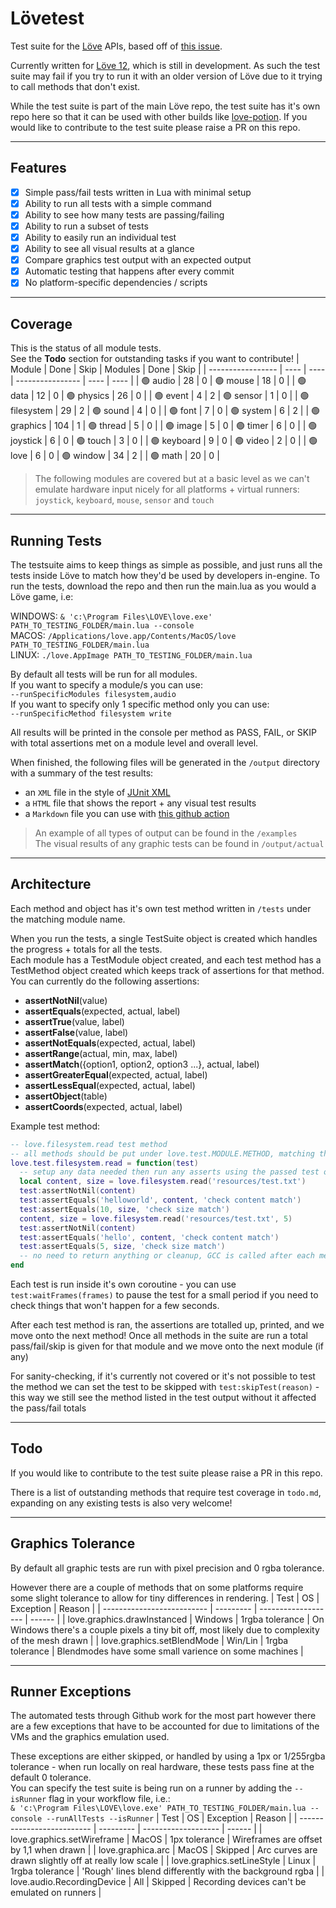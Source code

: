 # Lövetest
Test suite for the [Löve](https://github.com/love2d/love) APIs, based off of [this issue](https://github.com/love2d/love/issues/1745).

Currently written for [Löve 12](https://github.com/love2d/love/tree/12.0-development), which is still in development. As such the test suite may fail if you try to run it with an older version of Löve due to it trying to call methods that don't exist.

While the test suite is part of the main Löve repo, the test suite has it's own repo here so that it can be used with other builds like [love-potion](https://github.com/lovebrew/lovepotion). If you would like to contribute to the test suite please raise a PR on this repo.

---

## Features
- [x] Simple pass/fail tests written in Lua with minimal setup 
- [x] Ability to run all tests with a simple command
- [x] Ability to see how many tests are passing/failing
- [x] Ability to run a subset of tests
- [x] Ability to easily run an individual test
- [x] Ability to see all visual results at a glance
- [x] Compare graphics test output with an expected output
- [x] Automatic testing that happens after every commit
- [x] No platform-specific dependencies / scripts

---

## Coverage
This is the status of all module tests.  
See the **Todo** section for outstanding tasks if you want to contribute!
| Module            | Done | Skip | Modules          | Done | Skip |
| ----------------- | ---- | ---- | ---------------- | ---- | ---- |
| 🟢 audio          |   28 |   0  | 🟢 mouse          |   18 |   0  |
| 🟢 data           |   12 |   0  | 🟢 physics        |   26 |   0  |
| 🟢 event          |    4 |   2  | 🟢 sensor         |    1 |   0  |
| 🟢 filesystem     |   29 |   2  | 🟢 sound          |    4 |   0  |
| 🟢 font           |    7 |   0  | 🟢 system         |    6 |   2  |
| 🟢 graphics       |  104 |   1  | 🟢 thread         |    5 |   0  |
| 🟢 image          |    5 |   0  | 🟢 timer          |    6 |   0  |
| 🟢 joystick       |    6 |   0  | 🟢 touch          |    3 |   0  |
| 🟢 keyboard       |    9 |   0  | 🟢 video          |    2 |   0  |
| 🟢 love           |    6 |   0  | 🟢 window         |   34 |   2  |
| 🟢 math           |   20 |   0  | 

> The following modules are covered but at a basic level as we can't emulate hardware input nicely for all platforms + virtual runners:  
> `joystick`, `keyboard`, `mouse`, `sensor` and `touch`

---

## Running Tests
The testsuite aims to keep things as simple as possible, and just runs all the tests inside Löve to match how they'd be used by developers in-engine.
To run the tests, download the repo and then run the main.lua as you would a Löve game, i.e:

WINDOWS: `& 'c:\Program Files\LOVE\love.exe' PATH_TO_TESTING_FOLDER/main.lua --console`  
MACOS: `/Applications/love.app/Contents/MacOS/love PATH_TO_TESTING_FOLDER/main.lua`  
LINUX: `./love.AppImage PATH_TO_TESTING_FOLDER/main.lua`

By default all tests will be run for all modules.  
If you want to specify a module/s you can use:  
`--runSpecificModules filesystem,audio`  
If you want to specify only 1 specific method only you can use:  
`--runSpecificMethod filesystem write`

All results will be printed in the console per method as PASS, FAIL, or SKIP with total assertions met on a module level and overall level.  

When finished, the following files will be generated in the `/output` directory with a summary of the test results:
- an `XML` file in the style of [JUnit XML](https://www.ibm.com/docs/en/developer-for-zos/14.1?topic=formats-junit-xml-format)
- a `HTML` file that shows the report + any visual test results
- a `Markdown` file you can use with [this github action](https://github.com/ellraiser/love-test-report)
> An example of all types of output can be found in the `/examples`  
> The visual results of any graphic tests can be found in `/output/actual`

---

## Architecture
Each method and object has it's own test method written in `/tests` under the matching module name.

When you run the tests, a single TestSuite object is created which handles the progress + totals for all the tests.  
Each module has a TestModule object created, and each test method has a TestMethod object created which keeps track of assertions for that method. You can currently do the following assertions:
- **assertNotNil**(value)
- **assertEquals**(expected, actual, label)
- **assertTrue**(value, label)
- **assertFalse**(value, label)
- **assertNotEquals**(expected, actual, label)
- **assertRange**(actual, min, max, label)
- **assertMatch**({option1, option2, option3 ...}, actual, label) 
- **assertGreaterEqual**(expected, actual, label)
- **assertLessEqual**(expected, actual, label)
- **assertObject**(table)
- **assertCoords**(expected, actual, label)

Example test method:
```lua
-- love.filesystem.read test method
-- all methods should be put under love.test.MODULE.METHOD, matching the API
love.test.filesystem.read = function(test)
  -- setup any data needed then run any asserts using the passed test object
  local content, size = love.filesystem.read('resources/test.txt')
  test:assertNotNil(content)
  test:assertEquals('helloworld', content, 'check content match')
  test:assertEquals(10, size, 'check size match')
  content, size = love.filesystem.read('resources/test.txt', 5)
  test:assertNotNil(content)
  test:assertEquals('hello', content, 'check content match')
  test:assertEquals(5, size, 'check size match')
  -- no need to return anything or cleanup, GCC is called after each method
end
```

Each test is run inside it's own coroutine - you can use `test:waitFrames(frames)` to pause the test for a small period if you need to check things that won't happen for a few seconds.

After each test method is ran, the assertions are totalled up, printed, and we move onto the next method! Once all methods in the suite are run a total pass/fail/skip is given for that module and we move onto the next module (if any)

For sanity-checking, if it's currently not covered or it's not possible to test the method we can set the test to be skipped with `test:skipTest(reason)` - this way we still see the method listed in the test output without it affected the pass/fail totals

---

## Todo
If you would like to contribute to the test suite please raise a PR in this repo.

There is a list of outstanding methods that require test coverage in `todo.md`, expanding on any existing tests is also very welcome!

---

## Graphics Tolerance
By default all graphic tests are run with pixel precision and 0 rgba tolerance.  

However there are a couple of methods that on some platforms require some slight tolerance to allow for tiny differences in rendering.
| Test                        |    OS     |      Exception      | Reason |
| --------------------------  | --------- | ------------------- | ------ |
| love.graphics.drawInstanced |  Windows  |   1rgba tolerance   | On Windows there's a couple pixels a tiny bit off, most likely due to complexity of the mesh drawn |
| love.graphics.setBlendMode  |  Win/Lin  |   1rgba tolerance   | Blendmodes have some small varience on some machines |

---

## Runner Exceptions
The automated tests through Github work for the most part however there are a few exceptions that have to be accounted for due to limitations of the VMs and the graphics emulation used.  

These exceptions are either skipped, or handled by using a 1px or 1/255rgba tolerance - when run locally on real hardware, these tests pass fine at the default 0 tolerance.  
You can specify the test suite is being run on a runner by adding the `--isRunner` flag in your workflow file, i.e.:  
`& 'c:\Program Files\LOVE\love.exe' PATH_TO_TESTING_FOLDER/main.lua --console --runAllTests --isRunner`
| Test                       |    OS     |      Exception      | Reason |
| -------------------------- | --------- | ------------------- | ------ |
| love.graphics.setWireframe |   MacOS   |    1px tolerance    | Wireframes are offset by 1,1 when drawn |
| love.graphica.arc          |   MacOS   |       Skipped       | Arc curves are drawn slightly off at really low scale  |
| love.graphics.setLineStyle |   Linux   |   1rgba tolerance   | 'Rough' lines blend differently with the background rgba |
| love.audio.RecordingDevice |    All    |       Skipped       | Recording devices can't be emulated on runners |
